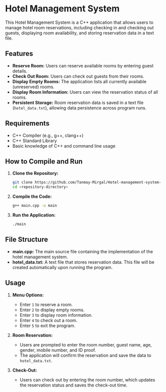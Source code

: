 

# Hotel Management System

This Hotel Management System is a C++ application that allows users to manage hotel room reservations, including checking in and checking out guests, displaying room availability, and storing reservation data in a text file. 

## Features

- **Reserve Room:** Users can reserve available rooms by entering guest details.
- **Check Out Room:** Users can check out guests from their rooms.
- **Display Empty Rooms:** The application lists all currently available (unreserved) rooms.
- **Display Room Information:** Users can view the reservation status of all rooms.
- **Persistent Storage:** Room reservation data is saved in a text file (`hotel_data.txt`), allowing data persistence across program runs.

## Requirements

- C++ Compiler (e.g., g++, clang++)
- C++ Standard Library
- Basic knowledge of C++ and command line usage

## How to Compile and Run

1. **Clone the Repository:**
   ```bash
   git clone https://github.com/Tanmay-Mirgal/Hotel-management-system-in-C-OOPs-.git
   cd <repository-directory>
   ```

2. **Compile the Code:**
   ```bash
   g++ main.cpp -o main
   ```

3. **Run the Application:**
   ```bash
   ./main
   ```

## File Structure

- **main.cpp:** The main source file containing the implementation of the hotel management system.
- **hotel_data.txt:** A text file that stores reservation data. This file will be created automatically upon running the program.

## Usage

1. **Menu Options:**
   - Enter `1` to reserve a room.
   - Enter `2` to display empty rooms.
   - Enter `3` to display room information.
   - Enter `4` to check out a room.
   - Enter `5` to exit the program.

2. **Room Reservation:**
   - Users are prompted to enter the room number, guest name, age, gender, mobile number, and ID proof.
   - The application will confirm the reservation and save the data to `hotel_data.txt`.

3. **Check-Out:**
   - Users can check out by entering the room number, which updates the reservation status and saves the check-out time.



